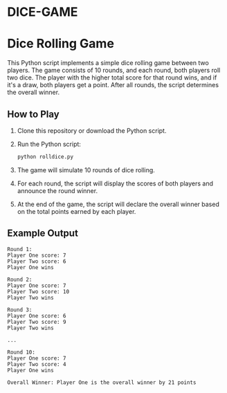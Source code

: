 # DICE-GAME
# Dice Rolling Game

This Python script implements a simple dice rolling game between two players. The game consists of 10 rounds, and each round, both players roll two dice. 
The player with the higher total score for that round wins, and if it's a draw, both players get a point. After all rounds, the script determines the overall winner.

## How to Play

1. Clone this repository or download the Python script.

2. Run the Python script:

   ```bash
   python rolldice.py
   ```

3. The game will simulate 10 rounds of dice rolling.

4. For each round, the script will display the scores of both players and announce the round winner.

5. At the end of the game, the script will declare the overall winner based on the total points earned by each player.

## Example Output

```
Round 1:
Player One score: 7
Player Two score: 6
Player One wins

Round 2:
Player One score: 7
Player Two score: 10
Player Two wins

Round 3:
Player One score: 6
Player Two score: 9
Player Two wins

...

Round 10:
Player One score: 7
Player Two score: 4
Player One wins

Overall Winner: Player One is the overall winner by 21 points
```
